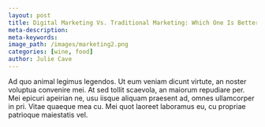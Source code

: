 ```yaml
---
layout: post
title: Digital Marketing Vs. Traditional Marketing: Which One Is Better?
meta-description:
meta-keywords:
image_path: /images/marketing2.png
categories: [wine, food]
author: Julie Cave
---
```


Ad quo animal legimus legendos. Ut eum veniam dicunt virtute, an noster voluptua convenire mei. At sed tollit scaevola, an maiorum repudiare per. Mei epicuri apeirian ne, usu iisque aliquam praesent ad, omnes ullamcorper in pri. Vitae quaeque mea cu. Mei quot laoreet laboramus eu, cu propriae patrioque maiestatis vel.
